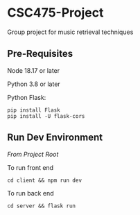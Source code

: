 # CSC475-Project

Group project for music retrieval techniques

## Pre-Requisites

Node 18.17 or later

Python 3.8 or later

Python Flask:
```
pip install Flask
pip install -U flask-cors
```

## Run Dev Environment

_From Project Root_

To run front end

```
cd client && npm run dev
```

To run back end

```
cd server && flask run
```
